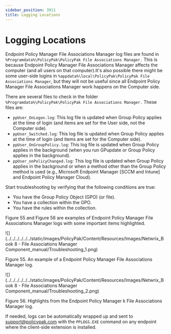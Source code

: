 ```yaml
---
sidebar_position: 3911
title: Logging Locations
---
```


# Logging Locations

Endpoint Policy Manager File Associations Manager log files are found in `%Programdata%\PolicyPak\PolicyPak File Associations Manager.` This is because Endpoint Policy Manager File Associations Manager affects the computer (and all users on that computer).It's also possible there might be some user-side logins in `%appdata%\local\PolicyPak\PolicyPak File Associations Manager`, but they will not be useful since all Endpoint Policy Manager File Associations Manager work happens on the Computer side.

There are several files to check in the folder `%Programdata%\PolicyPak\PolicyPak File Associations Manager.` These files are:

* `ppUser_OnLogon.log`: This log file is updated when Group Policy applies at the time of login (and items are set for the User side, not the Computer side).
* `ppUser_Switched.log`: This log file is updated when Group Policy applies at the time of login (and items are set for the Computer side).
* `ppUser_OnGroupPolicy.log`: This log file is updated when Group Policy applies in the background (when you run GPupdate or Group Policy applies in the background).
* `ppUser_onPolicyChanged.log`: This log file is updated when Group Policy applies in the background or when a method other than the Group Policy method is used (e.g., Microsoft Endpoint Manager [SCCM and Intune] and Endpoint Policy Manager Cloud).

Start troubleshooting by verifying that the following conditions are true:

* You have the Group Policy Object (GPO) (or file).
* You have a collection within the GPO.
* You have the rules within the collection.

Figure 55 and Figure 56 are examples of Endpoint Policy Manager File Associations Manager logs with some important items highlighted.

![](../../../../../../static/images/PolicyPak/Content/Resources/Images/Netwrix_Book 8 - File Associations Manager Component_manual/Troubleshooting_1.png)

Figure 55. An example of a Endpoint Policy Manager File Associations Manager log.

![](../../../../../../static/images/PolicyPak/Content/Resources/Images/Netwrix_Book 8 - File Associations Manager Component_manual/Troubleshooting_2.png)

Figure 56. Highlights from the Endpoint Policy Manager k File Associations Manager log.

If needed, logs can be automatically wrapped up and sent to [support@policypak.com](mailto:support@policypak.com) with the `PPLOGS.EXE` command on any endpoint where the client-side extension is installed.